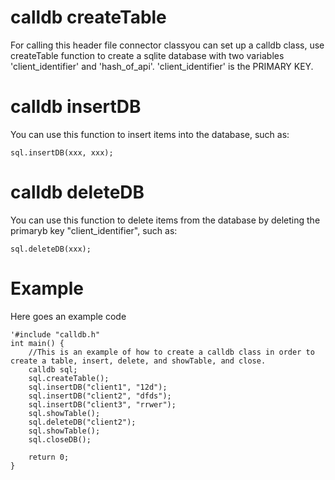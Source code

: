 # calldb createTable
For calling this header file connector classyou can set up a calldb class, use createTable function to create a sqlite database with two variables 'client_identifier' and 'hash_of_api'. 'client_identifier' is the PRIMARY KEY.

# calldb insertDB
You can use this function to insert items into the database, such as:
```
sql.insertDB(xxx, xxx);
```

# calldb deleteDB
You can use this function to delete items from the database by deleting the primaryb key "client_identifier", such as:
```
sql.deleteDB(xxx);
```

# Example

Here goes an example code
```
'#include "calldb.h"
int main() {
	//This is an example of how to create a calldb class in order to create a table, insert, delete, and showTable, and close.
    calldb sql;
    sql.createTable();
    sql.insertDB("client1", "12d");
    sql.insertDB("client2", "dfds");
    sql.insertDB("client3", "rrwer");
    sql.showTable();
    sql.deleteDB("client2");
    sql.showTable();
    sql.closeDB();
    
    return 0;
}
```